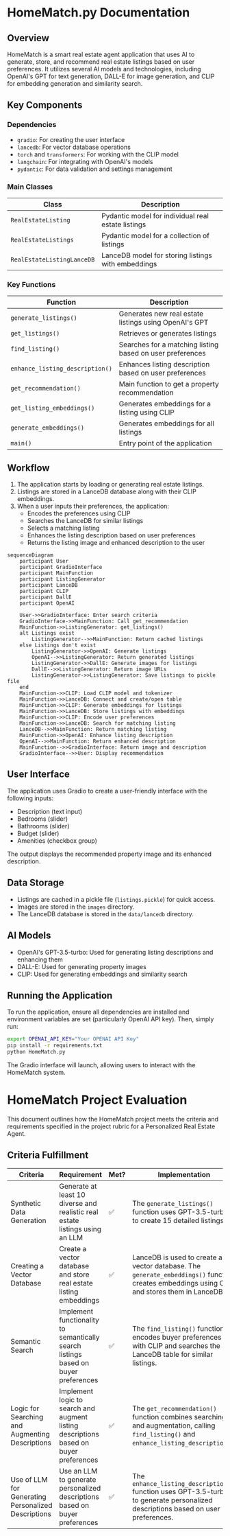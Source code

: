 # HomeMatch.py Documentation

## Overview

HomeMatch is a smart real estate agent application that uses AI to generate, store, and recommend real estate listings based on user preferences. It utilizes several AI models and technologies, including OpenAI's GPT for text generation, DALL-E for image generation, and CLIP for embedding generation and similarity search.

## Key Components

### Dependencies

- `gradio`: For creating the user interface
- `lancedb`: For vector database operations
- `torch` and `transformers`: For working with the CLIP model
- `langchain`: For integrating with OpenAI's models
- `pydantic`: For data validation and settings management

### Main Classes

| Class | Description |
|-------|-------------|
| `RealEstateListing` | Pydantic model for individual real estate listings |
| `RealEstateListings` | Pydantic model for a collection of listings |
| `RealEstateListingLanceDB` | LanceDB model for storing listings with embeddings |

### Key Functions

| Function | Description |
|----------|-------------|
| `generate_listings()` | Generates new real estate listings using OpenAI's GPT |
| `get_listings()` | Retrieves or generates listings |
| `find_listing()` | Searches for a matching listing based on user preferences |
| `enhance_listing_description()` | Enhances listing description based on user preferences |
| `get_recommendation()` | Main function to get a property recommendation |
| `get_listing_embeddings()` | Generates embeddings for a listing using CLIP |
| `generate_embeddings()` | Generates embeddings for all listings |
| `main()` | Entry point of the application |

## Workflow

1. The application starts by loading or generating real estate listings.
2. Listings are stored in a LanceDB database along with their CLIP embeddings.
3. When a user inputs their preferences, the application:
   - Encodes the preferences using CLIP
   - Searches the LanceDB for similar listings
   - Selects a matching listing
   - Enhances the listing description based on user preferences
   - Returns the listing image and enhanced description to the user

```mermaid
sequenceDiagram
    participant User
    participant GradioInterface
    participant MainFunction
    participant ListingGenerator
    participant LanceDB
    participant CLIP
    participant DallE
    participant OpenAI

    User->>GradioInterface: Enter search criteria
    GradioInterface->>MainFunction: Call get_recommendation
    MainFunction->>ListingGenerator: get_listings()
    alt Listings exist
        ListingGenerator-->>MainFunction: Return cached listings
    else Listings don't exist
        ListingGenerator->>OpenAI: Generate listings
        OpenAI-->>ListingGenerator: Return generated listings
        ListingGenerator->>DallE: Generate images for listings
        DallE-->>ListingGenerator: Return image URLs
        ListingGenerator->>ListingGenerator: Save listings to pickle file
    end
    MainFunction->>CLIP: Load CLIP model and tokenizer
    MainFunction->>LanceDB: Connect and create/open table
    MainFunction->>CLIP: Generate embeddings for listings
    MainFunction->>LanceDB: Store listings with embeddings
    MainFunction->>CLIP: Encode user preferences
    MainFunction->>LanceDB: Search for matching listing
    LanceDB-->>MainFunction: Return matching listing
    MainFunction->>OpenAI: Enhance listing description
    OpenAI-->>MainFunction: Return enhanced description
    MainFunction-->>GradioInterface: Return image and description
    GradioInterface-->>User: Display recommendation
```


## User Interface

The application uses Gradio to create a user-friendly interface with the following inputs:

- Description (text input)
- Bedrooms (slider)
- Bathrooms (slider)
- Budget (slider)
- Amenities (checkbox group)

The output displays the recommended property image and its enhanced description.

## Data Storage

- Listings are cached in a pickle file (`listings.pickle`) for quick access.
- Images are stored in the `images` directory.
- The LanceDB database is stored in the `data/lancedb` directory.

## AI Models

- OpenAI's GPT-3.5-turbo: Used for generating listing descriptions and enhancing them
- DALL-E: Used for generating property images
- CLIP: Used for generating embeddings and similarity search

## Running the Application

To run the application, ensure all dependencies are installed and environment variables are set (particularly OpenAI API key). Then, simply run:

```bash
export OPENAI_API_KEY="Your OPENAI API Key"
pip install -r requirements.txt
python HomeMatch.py
```

The Gradio interface will launch, allowing users to interact with the HomeMatch system.

# HomeMatch Project Evaluation

This document outlines how the HomeMatch project meets the criteria and requirements specified in the project rubric for a Personalized Real Estate Agent.

## Criteria Fulfillment

| Criteria | Requirement | Met? | Implementation |
|----------|-------------|------|----------------|
| Synthetic Data Generation | Generate at least 10 diverse and realistic real estate listings using an LLM | ✅ | The `generate_listings()` function uses GPT-3.5-turbo to create 15 detailed listings. |
| Creating a Vector Database | Create a vector database and store real estate listing embeddings | ✅ | LanceDB is used to create a vector database. The `generate_embeddings()` function creates embeddings using CLIP and stores them in LanceDB. |
| Semantic Search | Implement functionality to semantically search listings based on buyer preferences | ✅ | The `find_listing()` function encodes buyer preferences with CLIP and searches the LanceDB table for similar listings. |
| Logic for Searching and Augmenting Descriptions | Implement logic to search and augment listing descriptions based on buyer preferences | ✅ | The `get_recommendation()` function combines searching and augmentation, calling `find_listing()` and `enhance_listing_description()`. |
| Use of LLM for Generating Personalized Descriptions | Use an LLM to generate personalized descriptions based on buyer preferences | ✅ | The `enhance_listing_description()` function uses GPT-3.5-turbo to generate personalized descriptions based on user preferences. |

